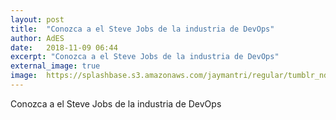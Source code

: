 ```yaml
---
layout: post
title:  "Conozca a el Steve Jobs de la industria de DevOps"
author: AdES
date:   2018-11-09 06:44
excerpt: "Conozca a el Steve Jobs de la industria de DevOps"
external_image: true
image:  https://splashbase.s3.amazonaws.com/jaymantri/regular/tumblr_nd62qbuDTI1qfirfao1_r1_1280.jpg
---
```

Conozca a el Steve Jobs de la industria de DevOps